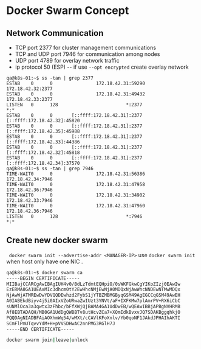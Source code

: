 
# Docker Swarm Concept

## Network Communication
* TCP port 2377 for cluster management communications
* TCP and UDP port 7946 for communication among nodes
* UDP port 4789 for overlay network traffic
*  ip protocol 50 (ESP)  -- if use ```--opt encrypted``` create overlay network 

```
qa@k8s-01:~$ ss -tan | grep 2377
ESTAB    0      0                172.18.42.31:59290          172.18.42.32:2377
ESTAB    0      0                172.18.42.31:49432          172.18.42.33:2377
LISTEN   0      128                         *:2377                      *:*
ESTAB    0      0       [::ffff:172.18.42.31]:2377  [::ffff:172.18.42.32]:45820
ESTAB    0      0       [::ffff:172.18.42.31]:2377  [::ffff:172.18.42.35]:45988
ESTAB    0      0       [::ffff:172.18.42.31]:2377  [::ffff:172.18.42.33]:44386
ESTAB    0      0       [::ffff:172.18.42.31]:2377  [::ffff:172.18.42.32]:45818
ESTAB    0      0       [::ffff:172.18.42.31]:2377  [::ffff:172.18.42.34]:37570
qa@k8s-01:~$ ss -tan | grep 7946
TIME-WAIT0      0                172.18.42.31:56386          172.18.42.34:7946
TIME-WAIT0      0                172.18.42.31:47958          172.18.42.36:7946
TIME-WAIT0      0                172.18.42.31:34902          172.18.42.33:7946
TIME-WAIT0      0                172.18.42.31:47960          172.18.42.36:7946
LISTEN   0      128                         *:7946                      *:*
```

## Create new docker swarm

``` docker swarm init --advertise-addr <MANAGER-IP>```
use ``` docker swarm init ``` when host only have one NIC .



```bash 
qa@k8s-01:~$ docker swarm ca
-----BEGIN CERTIFICATE-----
MIIBajCCARCgAwIBAgIUH4v0/BdLzTdmtEQHpiO/0sWKFGkwCgYIKoZIzj0EAwIw
EzERMA8GA1UEAxMIc3dhcm0tY2EwHhcNMjEwNjA0MDQxNjAwWhcNNDEwNTMwMDQx
NjAwWjATMREwDwYDVQQDEwhzd2FybS1jYTBZMBMGByqGSM49AgEGCCqGSM49AwEH
A0IABEkdBiyv4j5i0AIxVZoURwaZwIUzt3YNVt/aF+IXFKMw7plAmrPV+RX6iCbC
sUNMlOca3a3qwtx3zFhbc/bFfXWjQjBAMA4GA1UdDwEB/wQEAwIBBjAPBgNVHRMB
Af8EBTADAQH/MB0GA1UdDgQWBBTv8utHcvZCa7+XQmIdkBvxvJQ7SDAKBggqhkjO
PQQDAgNIADBFAiAOXhmWq54/wMXt/cCAVlKFoXnlv/Yb0qoNF1JAkdJPHAIhAKTI
SCmFlPmUTqvvYdM+H+pVVSDHwAC2nnPMG3RGlH7J
-----END CERTIFICATE-----

docker swarm join|leave|unlock
```
